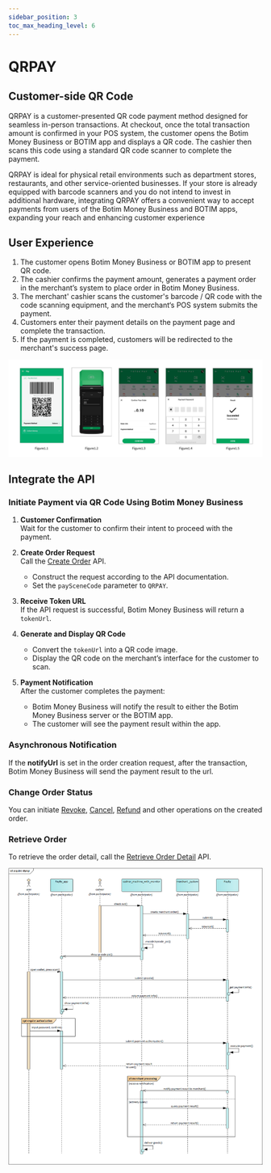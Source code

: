```yaml
---
sidebar_position: 3
toc_max_heading_level: 6
---
```


# QRPAY 

## Customer-side QR Code

QRPAY is a customer-presented QR code payment method designed for seamless in-person transactions. At checkout, once the total transaction amount is confirmed in your POS system, the customer opens the Botim Money Business or BOTIM app and displays a QR code. The cashier then scans this code using a standard QR code scanner to complete the payment.

QRPAY is ideal for physical retail environments such as department stores, restaurants, and other service-oriented businesses. If your store is already equipped with barcode scanners and you do not intend to invest in additional hardware, integrating QRPAY offers a convenient way to accept payments from users of the Botim Money Business and BOTIM apps, expanding your reach and enhancing customer experience

## User Experience

1. The customer opens Botim Money Business or BOTIM app to present QR code.
2. The cashier confirms the payment amount, generates a payment order in the merchant’s system to place order in Botim Money Business.
3. The merchant' cashier scans the customer's barcode / QR code with the code scanning equipment, and the merchant‘s POS system submits the payment.
4. Customers enter their payment details on the payment page and complete the transaction.
5. If the payment is completed, customers will be redirected to the merchant's success page.

![ueqrpay](../pic/ue-qrpay.png)

## Integrate the API

### Initiate Payment via QR Code Using Botim Money Business

1. **Customer Confirmation**  
   Wait for the customer to confirm their intent to proceed with the payment.

2. **Create Order Request**  
   Call the [Create Order](/docs/createorder) API.  
   - Construct the request according to the API documentation.  
   - Set the `paySceneCode` parameter to `QRPAY`.

3. **Receive Token URL**  
   If the API request is successful, Botim Money Business will return a `tokenUrl`.

4. **Generate and Display QR Code**  
   - Convert the `tokenUrl` into a QR code image.  
   - Display the QR code on the merchant’s interface for the customer to scan.

5. **Payment Notification**  
   After the customer completes the payment:  
   - Botim Money Business will notify the result to either the Botim Money Business server or the BOTIM app.  
   - The customer will see the payment result within the app.

### Asynchronous Notification

If the **notifyUrl** is set in the order creation request, after the transaction, Botim Money Business will send the payment result to the url.

### Change Order Status

You can initiate [Revoke](/docs/revoke), [Cancel](/docs/cancel), [Refund](/docs/refund) and other operations on the created order.

### Retrieve Order

To retrieve the order detail, call the [Retrieve Order Detail](/docs/retrieveorderdetail) API.

![dynqyflow](../pic/dynqr.png)








